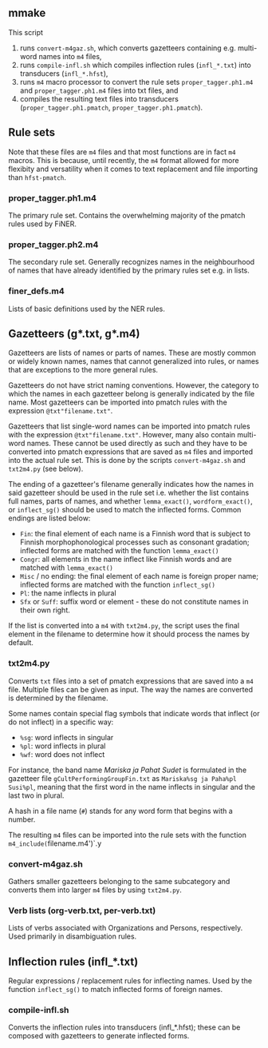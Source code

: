 ## mmake

This script

1) runs `convert-m4gaz.sh`, which converts gazetteers containing e.g. multi-word names into `m4` files,
2) runs `compile-infl.sh` which compiles inflection rules (`infl_*.txt`) into transducers (`infl_*.hfst`),
3) runs `m4` macro processor to convert the rule sets `proper_tagger.ph1.m4` and `proper_tagger.ph1.m4` files into txt files, and
4) compiles the resulting text files into transducers (`proper_tagger.ph1.pmatch`, `proper_tagger.ph1.pmatch`).

## Rule sets

Note that these files are `m4` files and that most functions are in fact `m4` macros. This is because, until recently, the `m4` format allowed for more flexibity and versatility when it comes to text replacement and file importing than `hfst-pmatch`.

### proper_tagger.ph1.m4

The primary rule set. Contains the overwhelming majority of the pmatch rules used by FiNER.

### proper_tagger.ph2.m4

The secondary rule set. Generally recognizes names in the neighbourhood of names that have already identified by the primary rules set e.g. in lists.

### finer_defs.m4

Lists of basic definitions used by the NER rules.

## Gazetteers (g*.txt, g*.m4)

Gazetteers are lists of names or parts of names. These are mostly common or widely known names, names that cannot generalized into rules, or names that are exceptions to the more general rules.

Gazetteers do not have strict naming conventions. However, the category to which the names in each gazetteer belong is generally indicated by the file name. Most gazetteers can be imported into pmatch rules with the expression `@txt"filename.txt"`.

Gazetteers that list single-word names can be imported into pmatch rules with the expression `@txt"filename.txt"`. However, many also contain multi-word names. These cannot be used directly as such and they have to be converted into pmatch expressions that are saved as `m4` files and imported into the actual rule set. This is done by the scripts `convert-m4gaz.sh` and `txt2m4.py` (see below).

The ending of a gazetteer's filename generally indicates how the names in said gazetteer should be used in the rule set i.e. whether the list contains full names, parts of names, and whether `lemma_exact()`, `wordform_exact()`, or `inflect_sg()` should be used to match the inflected forms. Common endings are listed below:

- `Fin`: the final element of each name is a Finnish word that is subject to Finnish morphophonological processes such as consonant gradation; inflected forms are matched with the function `lemma_exact()`
- `Congr`: all elements in the name inflect like Finnish words and are matched with `lemma_exact()`
- `Misc` / no ending: the final element of each name is foreign proper name; inflected forms are matched with the function `inflect_sg()`
- `Pl`: the name inflects in plural
- `Sfx` or `Suff`: suffix word or element - these do not constitute names in their own right.

If the list is converted into a `m4` with `txt2m4.py`, the script uses the final element in the filename to determine how it should process the names by default.

### txt2m4.py

Converts `txt` files into a set of pmatch expressions that are saved into a `m4` file. Multiple files can be given as input. The way the names are converted is determined by the filename. 

Some names contain special flag symbols that indicate words that inflect (or do not inflect) in a specific way:

- `%sg`: word inflects in singular
- `%pl`: word inflects in plural
- `%wf`: word does not inflect

For instance, the band name _Mariska ja Pahat Sudet_ is formulated in the gazetteer file `gCultPerformingGroupFin.txt` as `Mariska%sg ja Paha%pl Susi%pl`, meaning that the first word in the name inflects in singular and the last two in plural.

A hash in a file name (`#`) stands for any word form that begins with a number.

The resulting `m4` files can be imported into the rule sets with the function `m4_include(`filename.m4')`.y

### convert-m4gaz.sh

Gathers smaller gazetteers belonging to the same subcategory and converts them into larger `m4` files by using `txt2m4.py`. 

### Verb lists (org-verb.txt, per-verb.txt)

Lists of verbs associated with Organizations and Persons, respectively. Used primarily in disambiguation rules.

## Inflection rules (infl_*.txt)

Regular expressions / replacement rules for inflecting names. Used by the function `inflect_sg()` to match inflected forms of foreign names.

### compile-infl.sh

Converts the inflection rules into transducers (infl_*.hfst); these can be composed with gazetteers to generate inflected forms.
